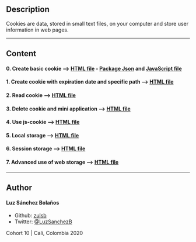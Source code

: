 ![]()

## Description

Cookies are data, stored in small text files, on your computer and store user information in web pages.

---
## Content

#### 0. Create basic cookie --> [HTML file](./0-index.html) - [Package Json](./package-lock.json) and [JavaScript file](./src/index.js)

#### 1. Create cookie with expiration date and specific path --> [HTML file](./1-index.html)

#### 2. Read cookie --> [HTML file](./2-index.html)

#### 3. Delete cookie and mini application  --> [HTML file](./3-index.html)

#### 4. Use js-cookie --> [HTML file](./4-index.html)

#### 5. Local storage  --> [HTML file](./5-index.html)

#### 6. Session storage --> [HTML file](./6-index.html)

#### 7. Advanced use of web storage  --> [HTML file](./7-index.html)

---

## Author
#### Luz Sánchez Bolaños
- Github: [zulsb](https://github.com/zulsb)
- Twitter: [@LuzSanchezB](https://twitter.com/LuzSanchezB)

Cohort 10 |
Cali, Colombia 2020